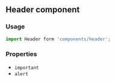 ## Header component

### Usage

```js
import Header form 'components/header';
```

### Properties

* `important`
* `alert`
